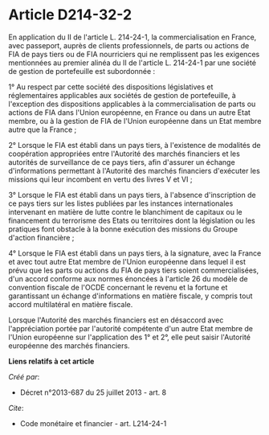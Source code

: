 # Article D214-32-2

En application du II de l'article L. 214-24-1, la commercialisation en France, avec passeport, auprès de clients
professionnels, de parts ou actions de FIA de pays tiers ou de FIA nourriciers qui ne remplissent pas les exigences
mentionnées au premier alinéa du II de l'article L. 214-24-1 par une société de gestion de portefeuille est subordonnée : 

1° Au respect par cette société des dispositions législatives et réglementaires applicables aux sociétés de gestion de
portefeuille, à l'exception des dispositions applicables à la commercialisation de parts ou actions de FIA dans l'Union
européenne, en France ou dans un autre Etat membre, ou à la gestion de FIA de l'Union européenne dans un Etat membre autre
que la France ; 

2° Lorsque le FIA est établi dans un pays tiers, à l'existence de modalités de coopération appropriées entre l'Autorité des
marchés financiers et les autorités de surveillance de ce pays tiers, afin d'assurer un échange d'informations permettant à
l'Autorité des marchés financiers d'exécuter les missions qui leur incombent en vertu des livres V et VI ; 

3° Lorsque le FIA est établi dans un pays tiers, à l'absence d'inscription de ce pays tiers sur les listes publiées par les
instances internationales intervenant en matière de lutte contre le blanchiment de capitaux ou le financement du terrorisme
des Etats ou territoires dont la législation ou les pratiques font obstacle à la bonne exécution des missions du Groupe
d'action financière ; 

4° Lorsque le FIA est établi dans un pays tiers, à la signature, avec la France et avec tout autre Etat membre de l'Union
européenne dans lequel il est prévu que les parts ou actions du FIA de pays tiers soient commercialisées, d'un accord
conforme aux normes énoncées à l'article 26 du modèle de convention fiscale de l'OCDE concernant le revenu et la fortune et
garantissant un échange d'informations en matière fiscale, y compris tout accord multilatéral en matière fiscale. 

Lorsque l'Autorité des marchés financiers est en désaccord avec l'appréciation portée par l'autorité compétente d'un autre
Etat membre de l'Union européenne sur l'application des 1° et 2°, elle peut saisir l'Autorité européenne des marchés
financiers.

**Liens relatifs à cet article**

_Créé par_:

  - Décret n°2013-687 du 25 juillet 2013 - art. 8

_Cite_:

  - Code monétaire et financier - art. L214-24-1
